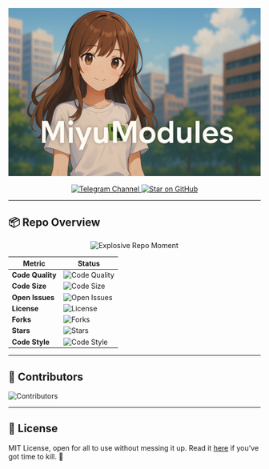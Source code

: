 ![Banner](https://raw.githubusercontent.com/d4s4n/miyumodules/refs/heads/main/assets/banner.png)

<p align="center">
  <a href="https://t.me/miyumodules">
    <img src="https://img.shields.io/badge/Telegram-Join%20Our%20Den-red?logo=telegram" alt="Telegram Channel" />
  </a>
  <a href="https://github.com/d4s4n/miyumodules">
    <img src="https://img.shields.io/badge/GitHub-Star%20This%20Repo-black?logo=github" alt="Star on GitHub" />
  </a>
</p>

---

## 📦 Repo Overview

<p align="center">
  <img src="https://user-images.githubusercontent.com/74038190/212747903-e9bdf048-2dc8-41f9-b973-0e72ff07bfba.gif" alt="Explosive Repo Moment" width="200" />
</p>

| **Metric** | **Status** |
|------------|------------|
| **Code Quality** | ![Code Quality](https://img.shields.io/badge/code%20quality-Flawless-brightgreen?style=flat&logo=codefactor) |
| **Code Size** | ![Code Size](https://img.shields.io/github/languages/code-size/d4s4n/miyumodules?style=flat&color=0078D7) |
| **Open Issues** | ![Open Issues](https://img.shields.io/github/issues/d4s4n/miyumodules?style=flat&color=44cc11) |
| **License** | ![License](https://img.shields.io/github/license/d4s4n/miyumodules?style=flat&color=orange) |
| **Forks** | ![Forks](https://img.shields.io/github/forks/d4s4n/miyumodules?style=flat&logo=github) |
| **Stars** | ![Stars](https://img.shields.io/github/stars/d4s4n/miyumodules?style=flat&logo=github) |
| **Code Style** | ![Code Style](https://img.shields.io/badge/code%20style-Black-black) |

---

## 👥 Contributors

![Contributors](https://contrib.rocks/image?repo=d4s4n/miyumodules)

---

## 📜 License

MIT License, open for all to use without messing it up. Read it [here](LICENSE) if you’ve got time to kill. 🐾
